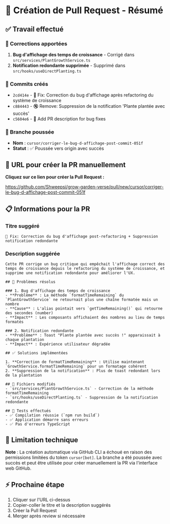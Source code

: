 # 🚀 Création de Pull Request - Résumé

## ✅ Travail effectué

### 🐛 Corrections apportées
1. **Bug d'affichage des temps de croissance** - Corrigé dans `src/services/PlantGrowthService.ts`
2. **Notification redondante supprimée** - Supprimé dans `src/hooks/useDirectPlanting.ts`

### 📝 Commits créés
- `2cd414e` - 🐛 Fix: Correction du bug d'affichage après refactoring du système de croissance
- `c884443` - 🔇 Remove: Suppression de la notification 'Plante plantée avec succès'
- `c5604e6` - 📝 Add PR description for bug fixes

### 🌿 Branche poussée
- **Nom** : `cursor/corriger-le-bug-d-affichage-post-commit-051f`
- **Statut** : ✅ Poussée vers origin avec succès

## 🔗 URL pour créer la PR manuellement

**Cliquez sur ce lien pour créer la Pull Request :**

https://github.com/Shweepsi/grow-garden-verse/pull/new/cursor/corriger-le-bug-d-affichage-post-commit-051f

## 📋 Informations pour la PR

### Titre suggéré
```
🐛 Fix: Correction du bug d'affichage post-refactoring + Suppression notification redondante
```

### Description suggérée
```
Cette PR corrige un bug critique qui empêchait l'affichage correct des temps de croissance depuis le refactoring du système de croissance, et supprime une notification redondante pour améliorer l'UX.

## 🐛 Problèmes résolus

### 1. Bug d'affichage des temps de croissance
- **Problème** : La méthode `formatTimeRemaining` du `PlantGrowthService` ne retournait plus une chaîne formatée mais un nombre
- **Cause** : L'alias pointait vers `getTimeRemaining()` qui retourne des secondes (number)
- **Impact** : Les composants affichaient des nombres au lieu de temps formatés

### 2. Notification redondante
- **Problème** : Toast "Plante plantée avec succès !" apparaissait à chaque plantation
- **Impact** : Expérience utilisateur dégradée

## ✅ Solutions implémentées

1. **Correction de formatTimeRemaining** : Utilise maintenant `GrowthService.formatTimeRemaining` pour un formatage cohérent
2. **Suppression de la notification** : Plus de toast redondant lors de la plantation

## 📁 Fichiers modifiés
- `src/services/PlantGrowthService.ts` - Correction de la méthode formatTimeRemaining
- `src/hooks/useDirectPlanting.ts` - Suppression de la notification redondante

## 🧪 Tests effectués
- ✅ Compilation réussie (`npm run build`)
- ✅ Application démarre sans erreurs
- ✅ Pas d'erreurs TypeScript
```

## 🔧 Limitation technique

**Note** : La création automatique via GitHub CLI a échoué en raison des permissions limitées du token `cursor[bot]`. La branche a été poussée avec succès et peut être utilisée pour créer manuellement la PR via l'interface web GitHub.

## ⚡ Prochaine étape

1. Cliquer sur l'URL ci-dessus
2. Copier-coller le titre et la description suggérés
3. Créer la Pull Request
4. Merger après review si nécessaire